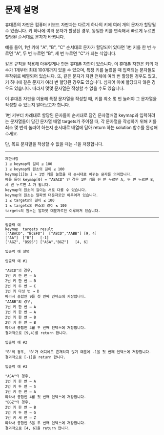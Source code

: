 # 문제 설명

휴대폰의 자판은 컴퓨터 키보드 자판과는 다르게 하나의 키에 여러 개의 문자가 할당될 수 있습니다. 키 하나에 여러 문자가 할당된 경우, 동일한 키를 연속해서 빠르게 누르면 할당된 순서대로 문자가 바뀝니다.

예를 들어, 1번 키에 "A", "B", "C" 순서대로 문자가 할당되어 있다면 1번 키를 한 번 누르면 "A", 두 번 누르면 "B", 세 번 누르면 "C"가 되는 식입니다.

같은 규칙을 적용해 아무렇게나 만든 휴대폰 자판이 있습니다. 이 휴대폰 자판은 키의 개수가 1개부터 최대 100개까지 있을 수 있으며, 특정 키를 눌렀을 때 입력되는 문자들도 무작위로 배열되어 있습니다. 또, 같은 문자가 자판 전체에 여러 번 할당된 경우도 있고, 키 하나에 같은 문자가 여러 번 할당된 경우도 있습니다. 심지어 아예 할당되지 않은 경우도 있습니다. 따라서 몇몇 문자열은 작성할 수 없을 수도 있습니다.

이 휴대폰 자판을 이용해 특정 문자열을 작성할 때, 키를 최소 몇 번 눌러야 그 문자열을 작성할 수 있는지 알아보고자 합니다.

1번 키부터 차례대로 할당된 문자들이 순서대로 담긴 문자열배열 keymap과 입력하려는 문자열들이 담긴 문자열 배열 targets가 주어질 때, 각 문자열을 작성하기 위해 키를 최소 몇 번씩 눌러야 하는지 순서대로 배열에 담아 return 하는 solution 함수를 완성해 주세요.

단, 목표 문자열을 작성할 수 없을 때는 -1을 저장합니다.

---

```
제한사항
1 ≤ keymap의 길이 ≤ 100
1 ≤ keymap의 원소의 길이 ≤ 100
keymap[i]는 i + 1번 키를 눌렀을 때 순서대로 바뀌는 문자를 의미합니다.
예를 들어 keymap[0] = "ABACD" 인 경우 1번 키를 한 번 누르면 A, 두 번 누르면 B, 세 번 누르면 A 가 됩니다.
keymap의 원소의 길이는 서로 다를 수 있습니다.
keymap의 원소는 알파벳 대문자로만 이루어져 있습니다.
1 ≤ targets의 길이 ≤ 100
1 ≤ targets의 원소의 길이 ≤ 100
targets의 원소는 알파벳 대문자로만 이루어져 있습니다.
```

---

```
입출력 예
keymap	targets	result
["ABACD", "BCEFD"]	["ABCD","AABB"]	[9, 4]
["AA"]	["B"]	[-1]
["AGZ", "BSSS"]	["ASA","BGZ"]	[4, 6]

입출력 예 설명

입출력 예 #1

"ABCD"의 경우,
1번 키 한 번 → A
2번 키 한 번 → B
2번 키 두 번 → C
1번 키 다섯 번 → D
따라서 총합인 9를 첫 번째 인덱스에 저장합니다.
"AABB"의 경우,
1번 키 한 번 → A
1번 키 한 번 → A
2번 키 한 번 → B
2번 키 한 번 → B
따라서 총합인 4를 두 번째 인덱스에 저장합니다.
결과적으로 [9,4]를 return 합니다.

입출력 예 #2

"B"의 경우, 'B'가 어디에도 존재하지 않기 때문에 -1을 첫 번째 인덱스에 저장합니다.
결과적으로 [-1]을 return 합니다.

입출력 예 #3

"ASA"의 경우,
1번 키 한 번 → A
2번 키 두 번 → S
1번 키 한 번 → A
따라서 총합인 4를 첫 번째 인덱스에 저장합니다.
"BGZ"의 경우,
2번 키 한 번 → B
1번 키 두 번 → G
1번 키 세 번 → Z
따라서 총합인 6을 두 번째 인덱스에 저장합니다.
결과적으로 [4, 6]을 return 합니다.
```
